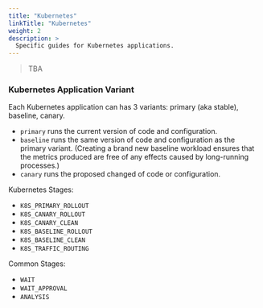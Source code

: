 ```yaml
---
title: "Kubernetes"
linkTitle: "Kubernetes"
weight: 2
description: >
  Specific guides for Kubernetes applications.
---
```


> TBA

### Kubernetes Application Variant

Each Kubernetes application can has 3 variants: primary (aka stable), baseline, canary.
- `primary` runs the current version of code and configuration.
- `baseline` runs the same version of code and configuration as the primary variant. (Creating a brand new baseline workload ensures that the metrics produced are free of any effects caused by long-running processes.)
- `canary` runs the proposed changed of code or configuration.


Kubernetes Stages:

- `K8S_PRIMARY_ROLLOUT`
- `K8S_CANARY_ROLLOUT`
- `K8S_CANARY_CLEAN`
- `K8S_BASELINE_ROLLOUT`
- `K8S_BASELINE_CLEAN`
- `K8S_TRAFFIC_ROUTING`

Common Stages:
- `WAIT`
- `WAIT_APPROVAL`
- `ANALYSIS`
